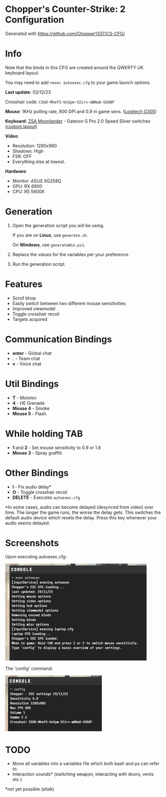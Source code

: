 # Chopper's Counter-Strike: 2 Configuration

 Generated with https://github.com/Chopper1337/CS-CFG/

# Info

 Note that the binds in this CFG are created around the QWERTY UK keyboard layout.

 You may need to add `+exec autoexec.cfg` to your game launch options.

 **Last update**: 02/12/23

 Crosshair code: `CSGO-Mhef3-Un2pm-V2irv-mBNa8-US88F`

 **Mouse**: 1KHz polling rate, 800 DPI and 0.9 in game sens. ([Logitech G305](https://www.amazon.co.uk/Logitech-Wireless-Lightweight-Programmable-compatible/dp/B07CGPZ3ZQ))

 **Keyboard**: [ZSA Moonlander](https://www.zsa.io/moonlander/) - Gateron G Pro 2.0 Speed Silver switches [(custom layout)](https://configure.zsa.io/moonlander/layouts/vrKMn/latest/0)
 
 **Video**: 
 
 * Resolution: 1280x960
 * Shadows: High
 * FSR: OFF
 * Everything else at lowest.

**Hardware**:

 * Monitor: ASUS XG258Q
 * GPU: RX 6800
 * CPU: R5 5600X

# Generation

 1. Open the generation script you will be using.
 
    If you are on **Linux**, use `generate.sh`.
    
    On **Windows**, use `generateWin.ps1`.

 2. Replace the values for the variables per your preference.

 3. Run the generation script.


# Features
 
 * Scroll bhop
 * Easily switch between two different mouse sensitivities
 * Improved viewmodel
 * Toggle crosshair recoil
 * Targets acquired

# Communication Bindings

 * **enter** - Global chat
 * **.** - Team chat
 * **v** - Voice chat

# Util Bindings

 * **T** - Molotov
 * **4** - HE Grenade
 * **Mouse 4** - Smoke
 * **Mouse 5** - Flash

 # While holding TAB
 * **1** and **2** - Set mouse sensitivity to 0.9 or 1.8
 * **Mouse 3** - Spray graffiti

# Other Bindings

 * **I** - Fix audio delay*
 * **O** - Toggle crosshair recoil
 * **DELETE** - Executes `autoexec.cfg`

*In some cases, audio can become delayed (desynced from video) over time. The longer the game runs, the worse the delay gets.
This switches the default audio device which resets the delay. Press this key whenever your audio seems delayed.

# Screenshots

 Upon executing autoexec.cfg:

 ![autoexec.cfg](./images/autoexec.cfg.png)

 The 'config' command:

 ![config command](./images/config.png)

# TODO

 * Move all variables into a variables file which both bash and ps can refer to.
 * Interaction sounds* (switching weapon, interacting with doors, vents etc.)

 *not yet possible (afaik)
